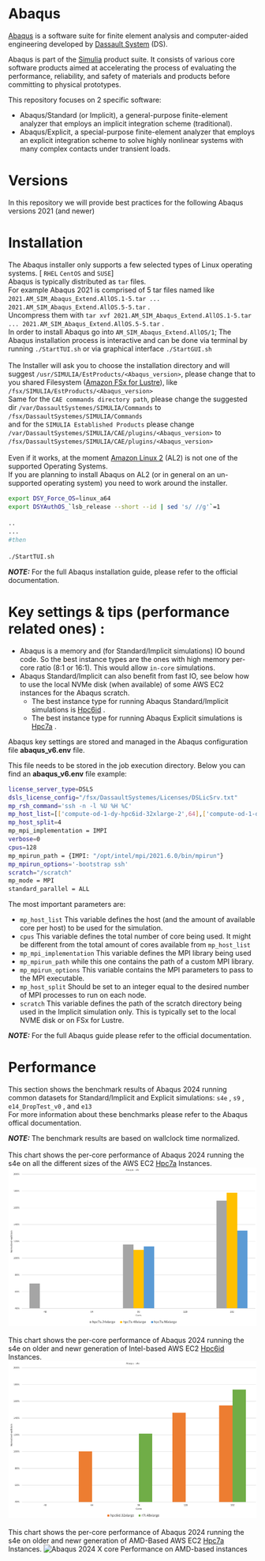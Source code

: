 # Abaqus

[Abaqus](https://www.3ds.com/products-services/simulia/products/abaqus/) is a software suite for finite element analysis and computer-aided engineering developed by [Dassault System](https://www.3ds.com/) (DS).

Abaqus is part of the [Simulia](https://www.3ds.com/products-services/simulia/) product suite. It consists of various core software products aimed at accelerating the process of evaluating the performance, reliability, and safety of materials and products before committing to physical prototypes.

This repository focuses on 2 specific software:

 * Abaqus/Standard (or Implicit), a general-purpose finite-element analyzer that employs an implicit integration scheme (traditional).
 * Abaqus/Explicit, a special-purpose finite-element analyzer that employs an explicit integration scheme to solve highly nonlinear systems with many complex contacts under transient loads.

# Versions

In this repository we will provide best practices for the following Abaqus versions 2021 (and newer)


# Installation

The Abaqus installer only supports a few selected types of Linux operating systems. [ `RHEL` `CentOS` and `SUSE`] <br>
Abaqus is typically distributed as `tar` files.<br>
For example Abaqus 2021 is comprised of 5 tar files named like `2021.AM_SIM_Abaqus_Extend.AllOS.1-5.tar ... 2021.AM_SIM_Abaqus_Extend.AllOS.5-5.tar` .<br>
Uncompress them with `tar xvf 2021.AM_SIM_Abaqus_Extend.AllOS.1-5.tar ... 2021.AM_SIM_Abaqus_Extend.AllOS.5-5.tar` .<br>
In order to install Abaqus go into `AM_SIM_Abaqus_Extend.AllOS/1`; The Abaqus installation process is interactive and can be done via terminal by running `./StartTUI.sh` or via graphical interface `./StartGUI.sh`
<br><br>
The Installer will ask you to choose the installation directory and will suggest `/usr/SIMULIA/EstProducts/<Abaqus_version>`, please change that to you shared Filesystem ([Amazon FSx for Lustre](https://aws.amazon.com/fsx/lustre/)), like `/fsx/SIMULIA/EstProducts/<Abaqus_version>`
<br>
Same for the `CAE commands directory path`, please change the suggested dir `/var/DassaultSystemes/SIMULIA/Commands` to `/fsx/DassaultSystemes/SIMULIA/Commands`
<br>
and for the `SIMULIA Established Products` please change `/var/DassaultSystemes/SIMULIA/CAE/plugins/<Abaqus_version>` to `/fsx/DassaultSystemes/SIMULIA/CAE/plugins/<Abaqus_version>`
<br><br>
Even if it works, at the moment [Amazon Linux 2](https://aws.amazon.com/amazon-linux-2/) (AL2) is not one of the supported Operating Systems. 
<br> If you are planning to install Abaqus on AL2 (or in general on an un-supported operating system) you need to work around the installer.

```bash
export DSY_Force_OS=linux_a64
export DSYAuthOS_`lsb_release --short --id | sed 's/ //g'`=1

..
...
#then

./StartTUI.sh 

```

**_NOTE:_**  For the full Abaqus installation guide, please refer to the official documentation.

#  Key settings & tips (performance related ones) :

  * Abaqus is a memory and (for Standard/Implicit simulations) IO bound code. So the best instance types are the ones with high memory per-core ratio (8:1 or 16:1). This would allow `in-core` simulations.
  * Abaqus Standard/Implicit can also benefit from fast IO, see below how to use the local NVMe disk (when available) of some AWS EC2 instances for the Abaqus scratch.
    * The best instance type for running Abaqus Standard/Implicit simulations is [Hpc6id](https://aws.amazon.com/ec2/instance-types/hpc6i) .
    * The best instance type for running Abaqus Explicit simulations is [Hpc7a](https://aws.amazon.com/ec2/instance-types/hpc7a) .
  

Abaqus key settings are stored and managed in the Abaqus configuration file **abaqus_v6.env** file. 

This file needs to be stored in the job execution directory. 
Below you can find an **abaqus_v6.env** file example:

```bash
license_server_type=DSLS
dsls_license_config="/fsx/DassaultSystemes/Licenses/DSLicSrv.txt"
mp_rsh_command='ssh -n -l %U %H %C'
mp_host_list=[['compute-od-1-dy-hpc6id-32xlarge-2',64],['compute-od-1-dy-hpc6id-32xlarge-3',64]]
mp_host_split=4
mp_mpi_implementation = IMPI
verbose=0
cpus=128
mp_mpirun_path = {IMPI: "/opt/intel/mpi/2021.6.0/bin/mpirun"}
mp_mpirun_options='-bootstrap ssh'
scratch="/scratch"
mp_mode = MPI
standard_parallel = ALL
```

The most important parameters are:
  * `mp_host_list` This variable defines the host (and the amount of available core per host) to be used for the simulation.
  * `cpus` This variable defines the total number of core being used. It might be different from the total amount of cores available from `mp_host_list`
  * `mp_mpi_implementation` This variable defines the MPI library being used
  * `mp_mpirun_path` while this one contains the path of a custom MPI library.
  * `mp_mpirun_options` This variable contains the MPI parameters to pass to the MPI executable.
  * `mp_host_split` Should be set to an integer equal to the desired number of MPI processes to run on each node.
  * `scratch` This variable defines the path of the scratch directory being used in the Implicit simulation only. This is typically set to the local NVME disk or on FSx for Lustre.


**_NOTE:_**  For the full Abaqus guide please refer to the official documentation.


# Performance

This section shows the benchmark results of Abaqus 2024 running common datasets for Standard/Implicit and Explicit simulations: `s4e` , `s9` , `e14_DropTest_v0` , and `e13` <br>
For more information about these benchmarks please refer to the Abaqus offical documentation.<br>

**_NOTE:_**  The benchmark results are based on wallclock time normalized.
<br><br>
This chart shows the per-core performance of Abaqus 2024 running the s4e on all the different sizes of the AWS EC2 [Hpc7a](https://aws.amazon.com/ec2/instance-types/hpc7a/) Instances.
![Abaqus 2024 X core Performance on AMD-based instances](https://github.com/aws-samples/hpc-applications/blob/main/Doc/img/Abaqus/Abaqus-s4e-Hpc7a.png)
<br><br>
This chart shows the per-core performance of Abaqus 2024 running the s4e on older and newr generation of Intel-based AWS EC2 [Hpc6id](https://aws.amazon.com/ec2/instance-types/hpc6id/) Instances.
![Abaqus 2024 X core Performance on Intel-based instances](https://github.com/aws-samples/hpc-applications/blob/main/Doc/img/Abaqus/Abaqus-s4e-Hpc6id.png)
<br><br>
This chart shows the per-core performance of Abaqus 2024 running the s4e on older and newr generation of AMD-Based AWS EC2 [Hpc7a](https://aws.amazon.com/ec2/instance-types/hpc6a/) Instances.
![Abaqus 2024 X core Performance on AMD-based instances](https://github.com/aws-samples/hpc-applications/blob/main/Doc/img/Abaqus/Abaqus-s4e-Hpc7aVsHpc6aa.png)
